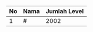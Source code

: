 | No | Nama            | Jumlah Level |
|----|-----------------|--------------|
| 1  | #    |    2002        |
